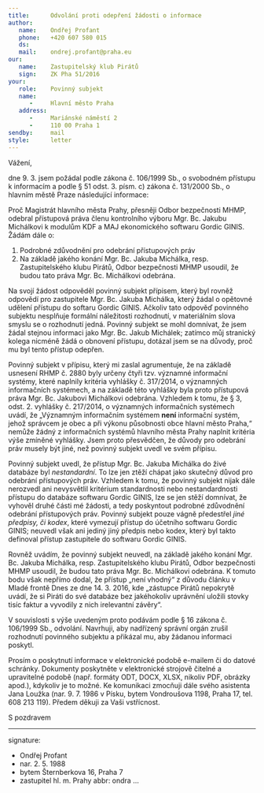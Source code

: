 ```yaml
---
title:      Odvolání proti odepření žádosti o informace
author:
   name:    Ondřej Profant
   phone:   +420 607 580 015
   ds:      
   mail:    ondrej.profant@praha.eu
our:
   name:    Zastupitelský klub Pirátů
   sign:    ZK Pha 51/2016
your:
   role:    Povinný subjekt
   name:    
      -     Hlavní město Praha
   address:
      -     Mariánské náměstí 2
      -     110 00 Praha 1
sendby:     mail
style:      letter
---
```


Vážení,

dne 9. 3. jsem požádal podle zákona č. 106/1999 Sb., o svobodném přístupu k informacím a podle § 51 odst. 3. písm. c) zákona č. 131/2000 Sb., o hlavním městě Praze následující informace:

Proč Magistrát hlavního města Prahy, přesněji Odbor bezpečnosti MHMP, odebral přístupová práva členu kontrolního výboru Mgr. Bc. Jakubu Michálkovi k modulům KDF a MAJ ekonomického softwaru Gordic GINIS. Žádám dále o:

1. Podrobné zdůvodnění pro odebrání přístupových práv
2. Na základě jakého konání Mgr. Bc. Jakuba Michálka, resp. Zastupitelského klubu Pirátů, Odbor bezpečnosti MHMP usoudil, že budou tato práva Mgr. Bc. Michálkovi odebrána.

Na svojí žádost odpověděl povinný subjekt přípisem, který byl rovněž odpovědí pro zastupitele Mgr. Bc. Jakuba Michálka, který žádal o opětovné udělení přístupu do softaru Gordic GINIS. Ačkoliv tato odpověď povinného subjektu nesplňuje formální náležitosti rozhodnutí, v materiálním slova smyslu se o rozhodnutí jedná. Povinný subjekt se mohl domnívat, že jsem žádal stejnou informaci jako Mgr. Bc. Jakub Michálek; zatímco můj stranický kolega nicméně žádá o obnovení přístupu, dotázal jsem se na důvody, proč mu byl tento přístup odepřen.

Povinný subjekt v přípisu, který mi zaslal agrumentuje, že na základě usnesení RHMP č. 2880 byly určeny čtyři tzv. významné informační systémy, které naplnily kritéria vyhlášky č. 317/2014, o významných informačních systémech, a na základě této vyhlášky byla proto přístupová práva Mgr. Bc. Jakubovi Michálkovi odebrána. Vzhledem k tomu, že § 3, odst. 2. vyhlášky č. 217/2014, o významných informačních systémech uvádí, že „Významným informačním systémem **není** informační systém, jehož správcem je obec a při výkonu působnosti obce hlavní město Praha,“ nemůže žádný z informačních systémů hlavního města Prahy naplnit kritéria výše zmíněné vyhlášky. Jsem proto přesvědčen, že důvody pro odebrání práv musely být jiné, než povinný subjekt uvedl ve svém přípisu.

Povinný subjekt uvedl, že přístup Mgr. Bc. Jakuba Michálka do živé databáze byl *nestandardní*. To lze jen ztěží chápat jako skutečný důvod pro odebrání přístupových práv. Vzhledem k tomu, že povinný subjekt nijak dále nerozvedl ani nevysvětlil kritérium standardnosti nebo nestandardnosti přístupu do databáze softwaru Gordic GINIS, lze se jen stěží domnívat, že vyhověl druhé části mé žádosti, a tedy poskyntout podrobné zdůvodnění odebrání přístupových práv. Povinný subjekt pouze vágně předestřel *jiné předpisy, či kodex*, které vymezují přístup do účetního softwaru Gordic GINIS; neuvedl však ani jediný jiný předpis nebo kodex, který byl takto definoval přístup zastupitele do softwaru Gordic GINIS. 

Rovněž uvádím, že povinný subjekt neuvedl, na základě jakého konání Mgr. Bc. Jakuba Michálka, resp. Zastupitelského klubu Pirátů, Odbor bezpečnosti MHMP usoudil, že budou tato práva Mgr. Bc. Michálkovi odebrána. K tomuto bodu však nepřímo dodal, že přístup „není vhodný“ z důvodu článku v Mladé frontě Dnes ze dne 14. 3. 2016, kde „zástupce Pirátů nepokrytě uvádí, že si Piráti do své databáze bez jakéhokoliv uprávnění uložili stovky tisíc faktur a vyvodily z nich irelevantní závěry“. 

V souvislosti s výše uvedeným proto podávám podle § 16 zákona č. 106/1999 Sb., odvolání. Navrhuji, aby nadřízený správní orgán zrušil rozhodnutí povinného subjektu a přikázal mu, aby žádanou informaci poskytl. 

Prosím o poskytnutí informace v elektronické podobě e-mailem či do datové schránky. Dokumenty poskytněte v elektronické strojově čitelné a upravitelné podobě (např. formáty ODT, DOCX, XLSX, nikoliv PDF, obrázky apod.), kdykoliv je to možné. Ke komunikaci zmocňuji dále svého asistenta Jana Loužka (nar. 9. 7. 1986 v Písku, bytem Vondroušova 1198, Praha 17, tel. 608 213 119). Předem děkuji za Vaši vstřícnost. 

S pozdravem

---
signature: 
  - Ondřej Profant
  - nar. 2. 5. 1988
  - bytem Šternberkova 16, Praha 7
  - zastupitel hl. m. Prahy
abbr:       ondra
...
